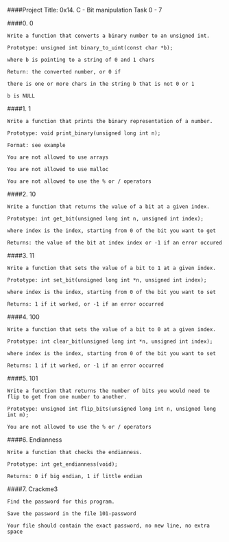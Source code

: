 ####Project Title: 0x14. C - Bit manipulation
	Task 0 - 7

####0. 0

	Write a function that converts a binary number to an unsigned int.

	Prototype: unsigned int binary_to_uint(const char *b);

	where b is pointing to a string of 0 and 1 chars

	Return: the converted number, or 0 if

	there is one or more chars in the string b that is not 0 or 1

	b is NULL

####1. 1

	Write a function that prints the binary representation of a number.

	Prototype: void print_binary(unsigned long int n);
	
	Format: see example

	You are not allowed to use arrays

	You are not allowed to use malloc

	You are not allowed to use the % or / operators

####2. 10

	Write a function that returns the value of a bit at a given index.

	Prototype: int get_bit(unsigned long int n, unsigned int index);

	where index is the index, starting from 0 of the bit you want to get

	Returns: the value of the bit at index index or -1 if an error occured

####3. 11

	Write a function that sets the value of a bit to 1 at a given index.

	Prototype: int set_bit(unsigned long int *n, unsigned int index);

	where index is the index, starting from 0 of the bit you want to set

	Returns: 1 if it worked, or -1 if an error occurred

####4. 100

	Write a function that sets the value of a bit to 0 at a given index.

	Prototype: int clear_bit(unsigned long int *n, unsigned int index);

	where index is the index, starting from 0 of the bit you want to set
	
	Returns: 1 if it worked, or -1 if an error occurred

####5. 101
	
	Write a function that returns the number of bits you would need to flip to get from one number to another.

	Prototype: unsigned int flip_bits(unsigned long int n, unsigned long int m);

	You are not allowed to use the % or / operators

####6. Endianness
	
	Write a function that checks the endianness.

	Prototype: int get_endianness(void);

	Returns: 0 if big endian, 1 if little endian

####7. Crackme3
	
	Find the password for this program.

	Save the password in the file 101-password

	Your file should contain the exact password, no new line, no extra space
